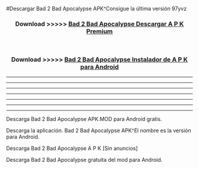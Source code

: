 #Descargar Bad 2 Bad Apocalypse  APK^Consigue la última versión 97yvz



<div align="center">
<h3>Download >>>>> <a href="https://es-sites.web.app/?es= Bad 2 Bad Apocalypse ">Bad 2 Bad Apocalypse  Descargar A P K Premium</a></h3><br>

<h3>Download >>>>> <a href="https://es-sites.web.app/?es= Bad 2 Bad Apocalypse ">Bad 2 Bad Apocalypse  Instalador de A P K para Android</a></h3>
</div>


----------------------------------------------------------

----------------------------------------------------------

----------------------------------------------------------

----------------------------------------------------------

----------------------------------------------------------

----------------------------------------------------------

----------------------------------------------------------

Descarga Bad 2 Bad Apocalypse  APK.MOD para Android gratis.

Descarga la aplicación. Bad 2 Bad Apocalypse  APK^El nombre es la versión para Android.

Descarga Bad 2 Bad Apocalypse  A P K [Sin anuncios]

Descarga Bad 2 Bad Apocalypse  gratuita del mod para Android.



